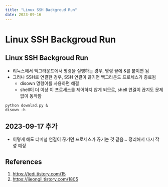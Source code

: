 ```yaml
---
title: "Linux SSH Backgroud Run"
date: 2023-09-16
---
```


# Linux SSH Backgroud Run

## Linux SSH Backgroud Run

- 리눅스에서 백그라운드에서 명령을 실행하는 경우, 명령 끝에 &를 붙이면 됨
- 그러나 SSH로 연결한 경우, SSH 연결이 끊기면 백그라운드 프로세스가 종료됨
  - disown 명령어를 사용하면 해결
  - shell이 더 이상 이 프로세스를 제어하지 않게 되므로, shell 연결이 끊겨도 문제없이 동작함

```shell
python downlad.py &
disown -h
```

## 2023-09-17 추가

- 이렇게 해도 터미널 연결이 끊기면 프로세스가 끊기는 것 같음... 정리해서 다시 작성 예정

## References

1. https://tedi.tistory.com/15
2. https://jjeongil.tistory.com/1805

